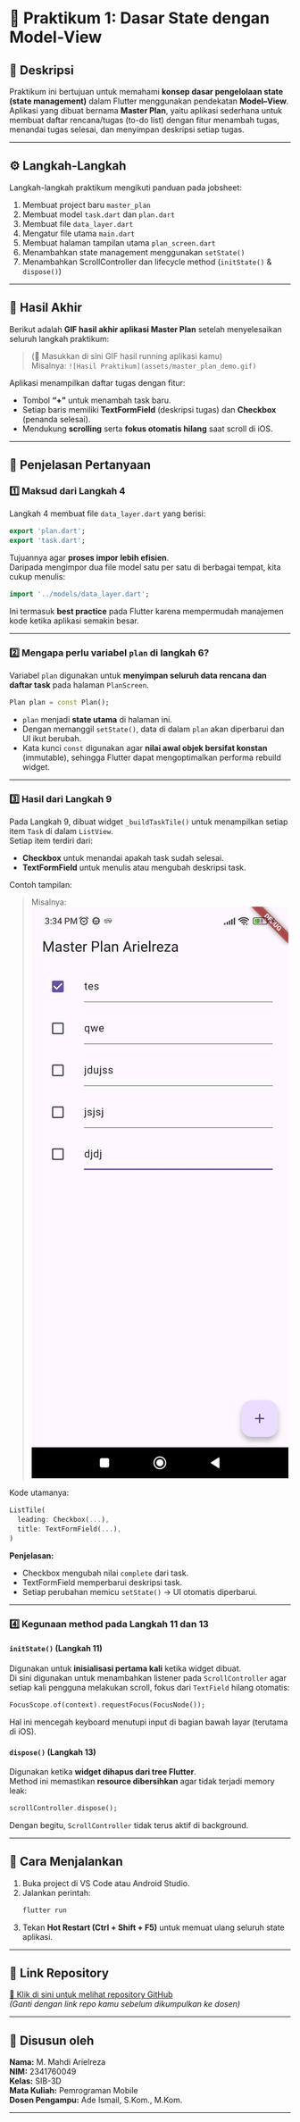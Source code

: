# 🧩 Praktikum 1: Dasar State dengan Model-View

## 📘 Deskripsi
Praktikum ini bertujuan untuk memahami **konsep dasar pengelolaan state (state management)** dalam Flutter menggunakan pendekatan **Model–View**.  
Aplikasi yang dibuat bernama **Master Plan**, yaitu aplikasi sederhana untuk membuat daftar rencana/tugas (to-do list) dengan fitur menambah tugas, menandai tugas selesai, dan menyimpan deskripsi setiap tugas.

---

## ⚙️ Langkah-Langkah
Langkah-langkah praktikum mengikuti panduan pada jobsheet:
1. Membuat project baru `master_plan`
2. Membuat model `task.dart` dan `plan.dart`
3. Membuat file `data_layer.dart`
4. Mengatur file utama `main.dart`
5. Membuat halaman tampilan utama `plan_screen.dart`
6. Menambahkan state management menggunakan `setState()`
7. Menambahkan ScrollController dan lifecycle method (`initState()` & `dispose()`)

---

## 🎥 Hasil Akhir
Berikut adalah **GIF hasil akhir aplikasi Master Plan** setelah menyelesaikan seluruh langkah praktikum:

> (📸 Masukkan di sini GIF hasil running aplikasi kamu)  
> Misalnya: `![Hasil Praktikum](assets/master_plan_demo.gif)`

Aplikasi menampilkan daftar tugas dengan fitur:
- Tombol **“+”** untuk menambah task baru.
- Setiap baris memiliki **TextFormField** (deskripsi tugas) dan **Checkbox** (penanda selesai).
- Mendukung **scrolling** serta **fokus otomatis hilang** saat scroll di iOS.

---

## 🧠 Penjelasan Pertanyaan

### 1️⃣ Maksud dari Langkah 4
Langkah 4 membuat file `data_layer.dart` yang berisi:
```dart
export 'plan.dart';
export 'task.dart';
```
Tujuannya agar **proses impor lebih efisien**.  
Daripada mengimpor dua file model satu per satu di berbagai tempat, kita cukup menulis:
```dart
import '../models/data_layer.dart';
```
Ini termasuk **best practice** pada Flutter karena mempermudah manajemen kode ketika aplikasi semakin besar.

---

### 2️⃣ Mengapa perlu variabel `plan` di langkah 6?  
Variabel `plan` digunakan untuk **menyimpan seluruh data rencana dan daftar task** pada halaman `PlanScreen`.

```dart
Plan plan = const Plan();
```

- `plan` menjadi **state utama** di halaman ini.  
- Dengan memanggil `setState()`, data di dalam `plan` akan diperbarui dan UI ikut berubah.
- Kata kunci `const` digunakan agar **nilai awal objek bersifat konstan** (immutable), sehingga Flutter dapat mengoptimalkan performa rebuild widget.

---

### 3️⃣ Hasil dari Langkah 9
Pada Langkah 9, dibuat widget `_buildTaskTile()` untuk menampilkan setiap item `Task` di dalam `ListView`.  
Setiap item terdiri dari:
- **Checkbox** untuk menandai apakah task sudah selesai.
- **TextFormField** untuk menulis atau mengubah deskripsi task.

Contoh tampilan:
> Misalnya: ![Langkah 9](assets/images/ss2.jpeg)

Kode utamanya:
```dart
ListTile(
  leading: Checkbox(...),
  title: TextFormField(...),
)
```

**Penjelasan:**
- Checkbox mengubah nilai `complete` dari task.
- TextFormField memperbarui deskripsi task.
- Setiap perubahan memicu `setState()` → UI otomatis diperbarui.

---

### 4️⃣ Kegunaan method pada Langkah 11 dan 13

#### `initState()` (Langkah 11)
Digunakan untuk **inisialisasi pertama kali** ketika widget dibuat.  
Di sini digunakan untuk menambahkan listener pada `ScrollController` agar setiap kali pengguna melakukan scroll, fokus dari `TextField` hilang otomatis:
```dart
FocusScope.of(context).requestFocus(FocusNode());
```
Hal ini mencegah keyboard menutupi input di bagian bawah layar (terutama di iOS).

#### `dispose()` (Langkah 13)
Digunakan ketika **widget dihapus dari tree Flutter**.  
Method ini memastikan **resource dibersihkan** agar tidak terjadi memory leak:
```dart
scrollController.dispose();
```
Dengan begitu, `ScrollController` tidak terus aktif di background.

---

## 📎 Cara Menjalankan
1. Buka project di VS Code atau Android Studio.  
2. Jalankan perintah:
   ```bash
   flutter run
   ```
3. Tekan **Hot Restart (Ctrl + Shift + F5)** untuk memuat ulang seluruh state aplikasi.

---

## 🔗 Link Repository
[🔗 Klik di sini untuk melihat repository GitHub](https://github.com/arielreza/master_plan)  
*(Ganti dengan link repo kamu sebelum dikumpulkan ke dosen)*

---

## 👤 Disusun oleh
**Nama:** M. Mahdi Arielreza  
**NIM:** 2341760049  
**Kelas:** SIB-3D  
**Mata Kuliah:** Pemrograman Mobile  
**Dosen Pengampu:** Ade Ismail, S.Kom., M.Kom.

---
